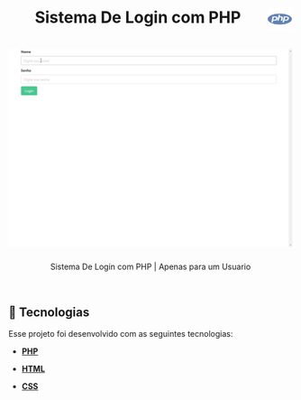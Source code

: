 <h1 align="center">Sistema De Login com PHP<img align="right" height="40" width="45" src="https://github.com/devicons/devicon/blob/master/icons/php/php-plain.svg"></h1>

<h1 align="center">
  <img src="./img/sistema-login-php.gif">
</h1>

<p class="lead" align="center">Sistema De Login com PHP | Apenas para um Usuario</p>

<br>

 ## 🚀 Tecnologias

Esse projeto foi desenvolvido com as seguintes tecnologias:

- **[PHP](https://www.w3schools.com/php/)**

- **[HTML](https://www.w3schools.com/html/)**

- **[CSS](https://www.w3schools.com/css/)**
